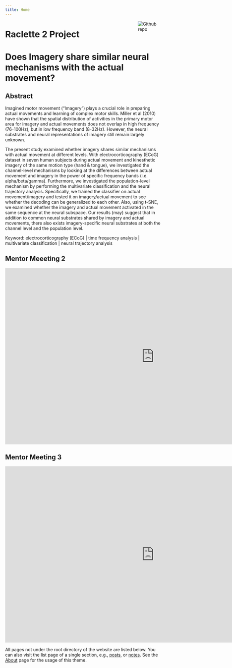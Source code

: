 ```yaml
---
title: Home
---
```



[<img src="https://simpleicons.org/icons/github.svg" style="max-width:15%;min-width:40px;float:right;" alt="Github repo" />](https://github.com/yihui/hugo-xmin)


# Raclette 2 Project

# Does Imagery share similar neural mechanisms with the actual movement?

## Abstract

Imagined motor movement (“Imagery”) plays a crucial role in preparing actual movements and learning of complex motor skills. Miller et al (2010) have shown that the spatial distribution of activities in the primary motor area for imagery and actual movements does not overlap in high frequency (76-100Hz), but in low frequency band (8-32Hz). However, the neural substrates and neural representations of imagery still remain largely unknown.  

The present study examined whether imagery shares similar mechanisms with actual movement at different levels. With electrocorticography (ECoG) dataset in seven human subjects during actual movement and kinesthetic imagery of the same motion type (hand & tongue), we investigated the channel-level mechanisms by looking at the differences between actual movement and imagery in the power of specific frequency bands (i.e. alpha/beta/gamma). Furthermore, we investigated the population-level mechanism by performing the multivariate classification and the neural trajectory analysis. Specifically, we trained the classifier on actual movement/imagery and tested it on imagery/actual movement to see whether the decoding can be generalized to each other. Also, using t-SNE, we examined whether the imagery and actual movement activated in the same sequence at the neural subspace. 
Our results (may) suggest that in addition to common neural substrates shared by imagery and actual movements, there also exists imagery-specific neural substrates at both the channel level and the population level.

Keyword: electrocorticography (ECoG) | time frequency analysis | multivariate classification | neural trajectory analysis 

## Mentor Meeeting 2
<!-- in this way you could embed a google slide -->
<iframe src="https://docs.google.com/presentation/d/e/2PACX-1vQ8GPUE2rx3joI3P-KQlrYMo0TQtqz8S3KbCWoiuCWjFo4Ymh701GovxdRc19ZQwUFdCRUC0TNPyuw8/embed?start=false&loop=false&delayms=3000" frameborder="0" width="960" height="569" allowfullscreen="true" mozallowfullscreen="true" webkitallowfullscreen="true"></iframe>

## Mentor Meeting 3
<!-- in this way you could embed a google slide -->
<iframe src="https://docs.google.com/presentation/d/e/2PACX-1vS5K_hXPhmrmsEsHLuj2uCiF4Xr0DnGemCUEAXLOL_BvzV30Ric5m15MOlmhX2EkgoTO11yXVVfiot1/embed?start=false&loop=false&delayms=3000" frameborder="0" width="960" height="569" allowfullscreen="true" mozallowfullscreen="true" webkitallowfullscreen="true"></iframe>



All pages not under the root directory of the website are listed below. You can also visit the list page of a single section, e.g., [posts](/post/), or [notes](/note/). See the [About](/about/) page for the usage of this theme.
